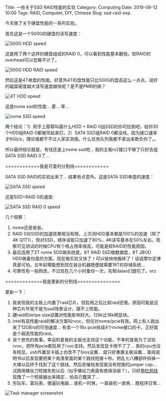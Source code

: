 Title: 一些关于SSD RAID性能的实验
Category: Computing
Date: 2019-08-12 10:00
Tags: RAID, Computer, DIY, Chinese
Slug: ssd-raid-exp

今天做了关于硬盘性能的一系列实验。

首先这是一个500G的硬盘的读写速度：

![500G HDD speed](/images/raid-exp-hdd.png)

这是用了两个这样的硬盘组成的RAID 0，可以看到性能基本翻倍，软RAID的overhead可以忽略不计了。

![500G HDD RAID speed](/images/raid-exp-hdd-raid0.png)

然后这是4T单盘的性能。好意外4T的盘性能只比500G的盘高这么一点点。说好的磁盘密度越大读写速度越快呢？是不是PMR的锅？

![4T HDD speed](/images/raid-exp-hdd-4t.png)

这是nvme ssd的性能... 雾... 草... 

![nvme SSD speed](/images/raid-exp-nvme.png)

两个结论：1）知乎上那帮叫嚣什么HDD + RAID 0战SSD的你可拉倒吧，给你30个HDD组RAID 0都被吊起来打。2）SATA SSD组RAID 0都没戏，因为接口速率才6Gb/s，理论值都干不过人家实测值。什么任务队列我都不拿出来欺负你了。。

所以最终结论就是，有钱还是上nvme ssd吧... 我的主板m2接口不够了只好去组SATA SSD RAID 0了... 

============我是可爱的分割线============

SATA SSD RAID的实验出来了... 结果有点意外。这是SATA SSD单盘的速度：

![SATA SSD speed](/images/raid-exp-ssd.png)

这是SSD+RAID 0的速度:

![SATA SSD RAID 0 speed](/images/raid-exp-ssd-raid0.png)

几个观察：

1. nvme还是爸爸。
2. RAID 0对SSD的加速效果相当有限。上次测HDD基本都是100%的加速（除了4K Q1T1），但对SSD，顺序读取只加速了80%，4K读写基本在50%左右。观察可见测试的时候CPU有个核占用率很高，可能是软RAID的性能原因。
3. 最后选用了2T nvme SDD做系统盘，8T RAID SSD做数据盘，8T JBOD HDD做备份盘的方案。现在做实验又快了！可以愉快地搬砖了！话说摩尔定律真是可怕，五年前哪能想到现在装台机器随便就需要18T的存储系统…
4.  可靠性有一些顾虑。不过现在几个小时备份一次，先帮dalao们蹚坑了。orz

=============我是更新的分割线===============

更新一下：

1. 我发现我的主板上内置了raid芯片，但启用之后比软raid还慢。原因可能是这种芯片毕竟不是为ssd场景设计，跟不上性能。
2. 硬raid的stripe size设置对性能影响较大。128k比16k明显快。
3. intel有高性能raid的解决方案叫rvoc，但仅对nvme/pcie有效。网上有人跑出来了12GB/s的可怕速度… 有卖一个16x pcie拆成4个nvme接口的卡，正好就是个超高性能的raid。
4. 说个悲伤的故事。幸运的是我的主板也支持这个功能，不幸的是我为了试验rvoc，把所有pcie都启用了rvoc支持。然后发现显卡用不了了… 我的cpu也没有核显，usb外置显卡插上也改不了bios设置… 就只好重置主板设置… 查阅说明书以后发现要把某个角落里面的某个跳线短接十秒。把乱七八糟部件拆掉一大堆以后终于找到了这个跳线，然后悲催地发现我没有短接的jumper cap… 试图用螺丝刀短接失败以后（似乎螺丝刀表面有绝缘涂层？），只好[用杜邦线](https://yage.ai/esp32-cam-1.html)现撸了一个短接器出来搞定… 给自己蠢哭了…
5. 穷玩车，富玩表，傻逼玩电脑… 装机一时爽，一直装机一直爽… 跑程序日常…

![Task manager screenshot](/images/raid-exp-task-manager.png)